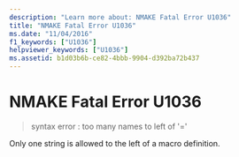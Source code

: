 ```yaml
---
description: "Learn more about: NMAKE Fatal Error U1036"
title: "NMAKE Fatal Error U1036"
ms.date: "11/04/2016"
f1_keywords: ["U1036"]
helpviewer_keywords: ["U1036"]
ms.assetid: b1d03b6b-ce82-4bbb-9904-d392ba72b437
---
```

# NMAKE Fatal Error U1036

> syntax error : too many names to left of '='

Only one string is allowed to the left of a macro definition.
